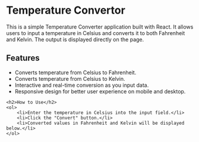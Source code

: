 <html>
  <head>
  </head>
  <body>
    <h1>Temperature Convertor</h1>
    <p>This is a simple Temperature Converter application built with React. It allows users to     input a temperature in Celsius and converts it to both Fahrenheit and Kelvin. The output is displayed directly on the page.</p>

  <h2>Features</h2>
   <ul>
        <li>Converts temperature from Celsius to Fahrenheit.</li>
        <li>Converts temperature from Celsius to Kelvin.</li>
        <li>Interactive and real-time conversion as you input data.</li>
        <li>Responsive design for better user experience on mobile and desktop.</li>
    </ul>

    <h2>How to Use</h2>
    <ol>
        <li>Enter the temperature in Celsius into the input field.</li>
        <li>Click the "Convert" button.</li>
        <li>Converted values in Fahrenheit and Kelvin will be displayed below.</li>
    </ol>
     
  </body>
</html>
